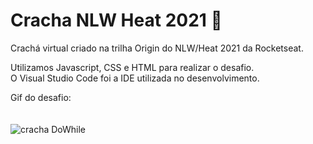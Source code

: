 # Cracha NLW Heat 2021 :rocket:

Crachá virtual criado na trilha Origin do NLW/Heat 2021 da Rocketseat.

Utilizamos Javascript, CSS e HTML para realizar o desafio. <br>
O Visual Studio Code foi a IDE utilizada no desenvolvimento. <br>

Gif do desafio: <br><br><br>
![cracha DoWhile](https://user-images.githubusercontent.com/82722083/139965601-a8da26a8-8d5f-4530-8b65-13dd836b0562.gif)
